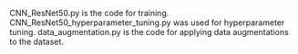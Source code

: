 CNN_ResNet50.py is the code for training.
CNN_ResNet50_hyperparameter_tuning.py was used for hyperparameter tuning.
data_augmentation.py is the code for applying data augmentations to the dataset.
